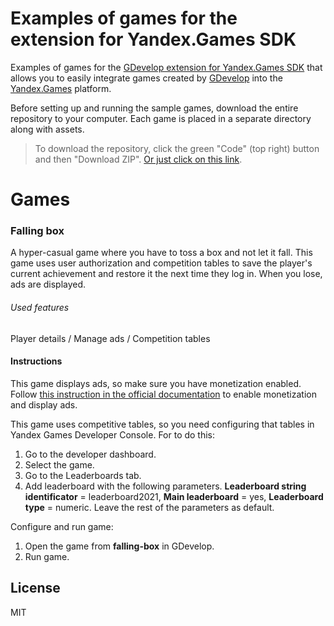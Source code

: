 # Examples of games for the extension for Yandex.Games SDK
Examples of games for the [GDevelop extension for Yandex.Games SDK](https://github.com/achubutkin/yandex-games-sdk-gdevelop-extension) that allows you to easily integrate games created by [GDevelop](https://gdevelop-app.com/) into the [Yandex.Games](https://yandex.com/games/) platform.

Before setting up and running the sample games, download the entire repository to your computer. Each game is placed in a separate directory along with assets.

> To download the repository, click the green "Code" (top right) button and then "Download ZIP". [Or just click on this link](https://github.com/achubutkin/yandex-games-sdk-gdevelop-extension-examples-games/archive/refs/heads/main.zip).

# Games

### Falling box
A hyper-casual game where you have to toss a box and not let it fall. This game uses user authorization and competition tables to save the player's current achievement and restore it the next time they log in. When you lose, ads are displayed.

###### Used features
Player details / Manage ads / Competition tables

#### Instructions 
This game displays ads, so make sure you have monetization enabled. Follow [this instruction in the official documentation](https://yandex.ru/dev/games/doc/dg/console/enable-monetization.html) to enable monetization and display ads.

This game uses competitive tables, so you need configuring that tables in Yandex Games Developer Console. For to do this: 
1. Go to the developer dashboard.
2. Select the game.
3. Go to the Leaderboards tab.
4. Add leaderboard with the following parameters. **Leaderboard string identificator** = leaderboard2021, **Main leaderboard** = yes, **Leaderboard type** = numeric. Leave the rest of the parameters as default.

Configure and run game: 
1. Open the game from **falling-box** in GDevelop.
2. Run game.

## License

MIT